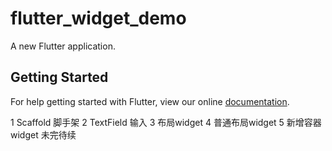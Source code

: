 # flutter_widget_demo

A new Flutter application.

## Getting Started

For help getting started with Flutter, view our online
[documentation](https://flutter.io/).


1 Scaffold 脚手架
2 TextField 输入
3 布局widget
4 普通布局widget
5 新增容器widget
未完待续
